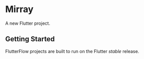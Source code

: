 # Mirray

A new Flutter project.

## Getting Started

FlutterFlow projects are built to run on the Flutter _stable_ release.
